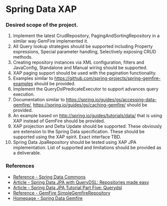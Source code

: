 Spring Data XAP
============================

### Desired scope of the project. ###

1. Implement the latest CrudRepository, PagingAndSortingRepository in a similar way GemFire implemented it.
2. All Query lookup strategies should be supported including Property expressions, Special parameter handling, Selectively exposing CRUD methods.
3. Creating repository instances via XML configuration, filters and JavaConfig, Standalone and Manual wiring should be supported.
4. XAP paging support should be used with the pagination functionality.
5. Examples similar to https://github.com/spring-projects/spring-gemfire-examples should be provided.
6. Implement the QueryDslPredicateExecutor to support advances query execution.
7. Documentation similar to https://spring.io/guides/gs/accessing-data-gemfire/, https://spring.io/guides/gs/caching-gemfire/  should be provided.
8. An example based on http://spring.io/guides/tutorials/data/ that is using XAP instead of GemFire should be provided.
9. XAP projection and Delta Update should be supported. These obviously are extension to the Spring Data specification. These should be supported using the XAP spirit. Exact interface TBD.
10. Spring Data JpaRepository should be tested using XAP JPA implementation. List of supported and limitations should be provided as a deliverable.
 
### References ###

* [Reference - Spring Data Commons](http://docs.spring.io/spring-data/commons/docs/current/reference/html/)
* [Article - Spring Data JPA with QueryDSL: Repositories made easy](https://blog.42.nl/articles/spring-data-jpa-with-querydsl-repositories-made-easy/)
* [Article - Spring Data JPA Tutorial Part Five: Querydsl](http://www.petrikainulainen.net/programming/spring-framework/spring-data-jpa-tutorial-part-five-querydsl/)
* [Reference - GemFire SimpleGemfireRepository](http://docs.spring.io/spring-data-gemfire/docs/1.4.0.RELEASE/api/org/springframework/data/gemfire/repository/support/SimpleGemfireRepository.html)
* [Homepage - Spring Data Gemfire](http://projects.spring.io/spring-data-gemfire/)
